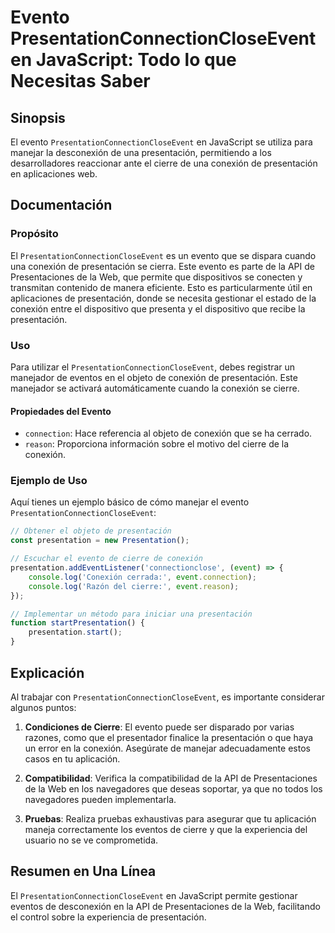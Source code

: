 <!--
Meta Description: # Evento PresentationConnectionCloseEvent en JavaScript: Todo lo que Necesitas Saber ## Sinopsis El evento `PresentationConnectionCloseEvent` en JavaS...
Meta Keywords: que, presentación, conexión, evento, presentationconnectioncloseevent
-->

# Evento PresentationConnectionCloseEvent en JavaScript: Todo lo que Necesitas Saber

## Sinopsis
El evento `PresentationConnectionCloseEvent` en JavaScript se utiliza para manejar la desconexión de una presentación, permitiendo a los desarrolladores reaccionar ante el cierre de una conexión de presentación en aplicaciones web.

## Documentación
### Propósito
El `PresentationConnectionCloseEvent` es un evento que se dispara cuando una conexión de presentación se cierra. Este evento es parte de la API de Presentaciones de la Web, que permite que dispositivos se conecten y transmitan contenido de manera eficiente. Esto es particularmente útil en aplicaciones de presentación, donde se necesita gestionar el estado de la conexión entre el dispositivo que presenta y el dispositivo que recibe la presentación.

### Uso
Para utilizar el `PresentationConnectionCloseEvent`, debes registrar un manejador de eventos en el objeto de conexión de presentación. Este manejador se activará automáticamente cuando la conexión se cierre.

#### Propiedades del Evento
- `connection`: Hace referencia al objeto de conexión que se ha cerrado.
- `reason`: Proporciona información sobre el motivo del cierre de la conexión.

### Ejemplo de Uso
Aquí tienes un ejemplo básico de cómo manejar el evento `PresentationConnectionCloseEvent`:

```javascript
// Obtener el objeto de presentación
const presentation = new Presentation();

// Escuchar el evento de cierre de conexión
presentation.addEventListener('connectionclose', (event) => {
    console.log('Conexión cerrada:', event.connection);
    console.log('Razón del cierre:', event.reason);
});

// Implementar un método para iniciar una presentación
function startPresentation() {
    presentation.start();
}
```

## Explicación
Al trabajar con `PresentationConnectionCloseEvent`, es importante considerar algunos puntos:

1. **Condiciones de Cierre**: El evento puede ser disparado por varias razones, como que el presentador finalice la presentación o que haya un error en la conexión. Asegúrate de manejar adecuadamente estos casos en tu aplicación.

2. **Compatibilidad**: Verifica la compatibilidad de la API de Presentaciones de la Web en los navegadores que deseas soportar, ya que no todos los navegadores pueden implementarla.

3. **Pruebas**: Realiza pruebas exhaustivas para asegurar que tu aplicación maneja correctamente los eventos de cierre y que la experiencia del usuario no se ve comprometida.

## Resumen en Una Línea
El `PresentationConnectionCloseEvent` en JavaScript permite gestionar eventos de desconexión en la API de Presentaciones de la Web, facilitando el control sobre la experiencia de presentación.